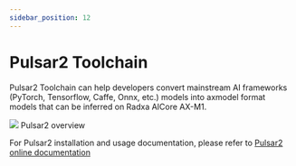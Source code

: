 ```yaml
---
sidebar_position: 12
---
```


# Pulsar2 Toolchain

Pulsar2 Toolchain can help developers convert mainstream AI frameworks (PyTorch, Tensorflow, Caffe, Onnx, etc.) models into axmodel format models that can be inferred on Radxa AICore AX-M1.

<div style={{textAlign: 'center'}}>
   <img src="/en/img/aicore-ax-m1/pulsar2.webp"/>
   Pulsar2 overview
</div>

For Pulsar2 installation and usage documentation, please refer to [Pulsar2 online documentation](https://pulsar2-docs.readthedocs.io/en/latest/)
